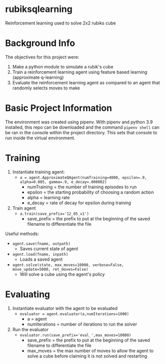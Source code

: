 # rubiksqlearning
Reinforcement learning used to solve 2x2 rubiks cube

# Background Info
The objectives for this project were:
1. Make a python module to simulate a rubik's cube
1. Train a reinforcement learning agent using feature based learning (approximate q-learning)
1. Evaluate the reinforcement learning agent as compared to an agent that randomly selects moves to make

# Basic Project Information
The environment was created using pipenv. With pipenv and python 3.9 installed, this repo can be downloaded and the command `pipenv shell` can be ran in the console within the project directory. This sets that console to run inside the virtual environment.


# Training

1. Instantiate training agent:
    - `a = agent.ApproximateQAgent(numTraining=4000, epsilon=.9, alpha=0.005, gamma=.9, e_decay=.000002)`
        - numTraining = the number of training episodes to run
        - epsilon = the starting probability of choosing a random action
        - alpha = learning rate
        - e_decay = rate of decay for epsilon during training
1. Train agent
    - `a.train(save_prefix='12_05_v1')`
        - save_prefix = the prefix to put at the beginning of the saved filename to differentiate the file

Useful methods:
 - `agent.save(fname, outpath)`
    - Saves current state of agent
- `agent.load(fname, inpath)`
    - Loads a saved agent
- `agent.solve(state, max_moves=10000, verbose=False, move_update=5000, ret_moves=False)`
    - Will solve a cube using the agent's policy

# Evaluating

1. Instantiate evaluator with the agent to be evaluated
    - `evaluator = agent.evaluator(a,numIterations=1000)`
        - a = agent
        - numIterations = number of iterations to run the solver
1. Run the evaluator
    - `evaluator.run(save_prefix='eval_',max_moves=10000)`
        - save_prefix = the prefix to put at the beginning of the saved filename to differentiate the file
        - max_moves = the max number of moves to allow the agent to solve a cube before claiming it is not solved and restarting
    
    
